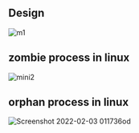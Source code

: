 
## Design

![m1](https://user-images.githubusercontent.com/94233420/152769693-0bb7af87-d808-4dbd-8203-9c10d5659b5e.png)
 
 ##                                       zombie process in linux

![mini2](https://user-images.githubusercontent.com/94233420/152773726-34802c5b-4d27-4411-b3d1-1c599e50054d.png)


##                     orphan process in linux



![Screenshot 2022-02-03 011736od](https://user-images.githubusercontent.com/94233420/152910090-46c360a2-3996-428e-a112-c2f3f4d7a406.png)
